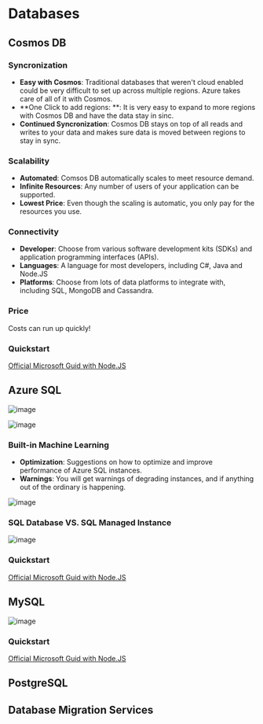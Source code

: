 # Databases

## Cosmos DB

### Syncronization

- **Easy with Cosmos**: Traditional databases that weren't cloud enabled could be very difficult to set up across multiple regions.  Azure takes care of all of it with Cosmos.
- **One Click to add regions: **: It is very easy to expand to more regions with Cosmos DB and have the data stay in sinc.
- **Continued Syncronization**: Cosmos DB stays on top of all reads and writes to your data and makes sure data is moved between regions to stay in sync.

### Scalability

- **Automated**: Comsos DB automatically scales to meet resource demand.
- **Infinite Resources**: Any number of users of your application can be supported.
- **Lowest Price**: Even though the scaling is automatic, you only pay for the resources you use.

### Connectivity

- **Developer**: Choose from various software development kits (SDKs) and application programming interfaces (APIs).
- **Languages**: A language for most developers, including C#, Java and Node.JS
- **Platforms**: Choose from lots of data platforms to integrate with, including SQL, MongoDB and Cassandra.

### Price
Costs can run up quickly!

### Quickstart

[Official Microsoft Guid with Node.JS](https://learn.microsoft.com/en-us/azure/cosmos-db/nosql/quickstart-nodejs?tabs=azure-portal%2Cpasswordless%2Cwindows%2Csign-in-azure-cli)

## Azure SQL

![image](https://user-images.githubusercontent.com/48266482/225218981-49988688-4d95-4d43-8cc9-31a059587c02.png)

![image](https://user-images.githubusercontent.com/48266482/225219054-2cb8ad3e-26cd-4a25-93f5-b888ed4832f8.png)

### Built-in Machine Learning
- **Optimization**: Suggestions on how to optimize and improve performance of Azure SQL instances.
- **Warnings**: You will get warnings of degrading instances, and if anything out of the ordinary is happening.

![image](https://user-images.githubusercontent.com/48266482/225219439-b17d3bc5-d09e-495c-98ff-763646df6ebe.png)

### SQL Database VS. SQL Managed Instance

![image](https://user-images.githubusercontent.com/48266482/225219590-89310b72-b0e0-4256-8423-d087ac1728f2.png)

### Quickstart

[Official Microsoft Guid with Node.JS](https://learn.microsoft.com/en-us/azure/azure-sql/database/connect-query-nodejs?view=azuresql&tabs=windows)

## MySQL

![image](https://user-images.githubusercontent.com/48266482/225220033-b30df18b-22b0-40d8-b289-5f82300c3282.png)


### Quickstart

[Official Microsoft Guid with Node.JS](https://learn.microsoft.com/en-us/azure/mysql/single-server/connect-nodejs)

## PostgreSQL

## Database Migration Services
